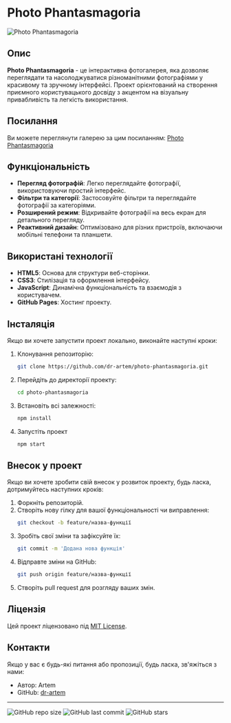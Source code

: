# Photo Phantasmagoria

![Photo Phantasmagoria](https://dr-artem.github.io/photo-phantasmagoria/favicon-32x32.png)

## Опис

**Photo Phantasmagoria** - це інтерактивна фотогалерея, яка дозволяє переглядати
та насолоджуватися різноманітними фотографіями у красивому та зручному
інтерфейсі. Проект орієнтований на створення приємного користувацького досвіду з
акцентом на візуальну привабливість та легкість використання.

## Посилання

Ви можете переглянути галерею за цим посиланням:
[Photo Phantasmagoria](https://dr-artem.github.io/photo-phantasmagoria/)

## Функціональність

-   **Перегляд фотографій**: Легко переглядайте фотографії, використовуючи
    простий інтерфейс.
-   **Фільтри та категорії**: Застосовуйте фільтри та переглядайте фотографії за
    категоріями.
-   **Розширений режим**: Відкривайте фотографії на весь екран для детального
    перегляду.
-   **Реактивний дизайн**: Оптимізовано для різних пристроїв, включаючи мобільні
    телефони та планшети.

## Використані технології

-   **HTML5**: Основа для структури веб-сторінки.
-   **CSS3**: Стилізація та оформлення інтерфейсу.
-   **JavaScript**: Динамічна функціональність та взаємодія з користувачем.
-   **GitHub Pages**: Хостинг проекту.

## Інсталяція

Якщо ви хочете запустити проект локально, виконайте наступні кроки:

1. Клонування репозиторію:
    ```bash
    git clone https://github.com/dr-artem/photo-phantasmagoria.git
    ```
2. Перейдіть до директорії проекту:
    ```bash
    cd photo-phantasmagoria
    ```
3. Встановіть всі залежності:
    ```bash
    npm install
    ```
4. Запустіть проект
    ```bash
    npm start
    ```

## Внесок у проект

Якщо ви хочете зробити свій внесок у розвиток проекту, будь ласка, дотримуйтесь
наступних кроків:

1. Форкніть репозиторій.
2. Створіть нову гілку для вашої функціональності чи виправлення:
    ```bash
    git checkout -b feature/назва-функції
    ```
3. Зробіть свої зміни та зафіксуйте їх:
    ```bash
    git commit -m 'Додана нова функція'
    ```
4. Відправте зміни на GitHub:
    ```bash
    git push origin feature/назва-функції
    ```
5. Створіть pull request для розгляду ваших змін.

## Ліцензія

Цей проект ліцензовано під [MIT License](LICENSE).

## Контакти

Якщо у вас є будь-які питання або пропозиції, будь ласка, зв'яжіться з нами:

-   Автор: Artem
-   GitHub: [dr-artem](https://github.com/dr-artem)

---

![GitHub repo size](https://img.shields.io/github/repo-size/dr-artem/photo-phantasmagoria)
![GitHub last commit](https://img.shields.io/github/last-commit/dr-artem/photo-phantasmagoria)
![GitHub stars](https://img.shields.io/github/stars/dr-artem/photo-phantasmagoria?style=social)
